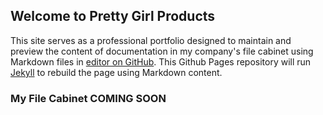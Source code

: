 ## Welcome to Pretty Girl Products

This site serves as a professional portfolio designed to maintain and preview the content of documentation in my company's file cabinet using Markdown files in [editor on GitHub](https://github.com/ksray2/my-school-profile/edit/master/index.md). This Github Pages repository will run [Jekyll](https://jekyllrb.com/) to rebuild the page using Markdown content. 

### My File Cabinet COMING SOON




